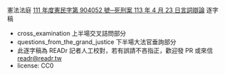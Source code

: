 憲法法庭 [111 年度憲民字第 904052 號─死刑案 113 年 4 月 23 日言詞辯論](https://www.youtube.com/watch?v=7Q6jdcQisUg) 逐字稿
- cross_examination 上半場交叉詰問部分
- questions_from_the_grand_justice 下半場大法官垂詢部分
- 此逐字稿為 READr 記者人工校對，若有誤請不吝指正，歡迎發 PR 或來信 readr@readr.tw 
- license: CC0

